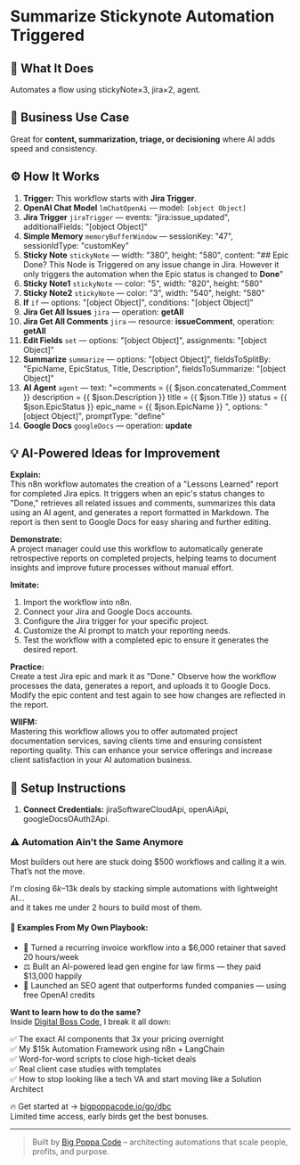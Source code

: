 # Summarize Stickynote Automation Triggered
## 🚀 What It Does
Automates a flow using stickyNote×3, jira×2, agent.

## 💼 Business Use Case
Great for **content, summarization, triage, or decisioning** where AI adds speed and consistency.

## ⚙️ How It Works
1. **Trigger:** This workflow starts with **Jira Trigger**.
2. **OpenAI Chat Model** `lmChatOpenAi` — model: `[object Object]`
3. **Jira Trigger** `jiraTrigger` — events: "jira:issue_updated", additionalFields: "[object Object]"
4. **Simple Memory** `memoryBufferWindow` — sessionKey: "47", sessionIdType: "customKey"
5. **Sticky Note** `stickyNote` — width: "380", height: "580", content: "## Epic Done?
This Node is Triggered on any issue change in Jira. However it only triggers the automation when the Epic status is changed to **Done**"
6. **Sticky Note1** `stickyNote` — color: "5", width: "820", height: "580"
7. **Sticky Note2** `stickyNote` — color: "3", width: "540", height: "580"
8. **If** `if` — options: "[object Object]", conditions: "[object Object]"
9. **Jira Get All Issues** `jira` — operation: **getAll**
10. **Jira Get All Comments** `jira` — resource: **issueComment**, operation: **getAll**
11. **Edit Fields** `set` — options: "[object Object]", assignments: "[object Object]"
12. **Summarize** `summarize` — options: "[object Object]", fieldsToSplitBy: "EpicName, EpicStatus, Title, Description", fieldsToSummarize: "[object Object]"
13. **AI Agent** `agent` — text: "=comments = {{ $json.concatenated_Comment }}
description = {{ $json.Description }}
title = {{ $json.Title }}
status = {{ $json.EpicStatus }}
epic_name = {{ $json.EpicName }}
", options: "[object Object]", promptType: "define"
14. **Google Docs** `googleDocs` — operation: **update**

## 💡 AI-Powered Ideas for Improvement
**Explain:**  
This n8n workflow automates the creation of a "Lessons Learned" report for completed Jira epics. It triggers when an epic's status changes to "Done," retrieves all related issues and comments, summarizes this data using an AI agent, and generates a report formatted in Markdown. The report is then sent to Google Docs for easy sharing and further editing.

**Demonstrate:**  
A project manager could use this workflow to automatically generate retrospective reports on completed projects, helping teams to document insights and improve future processes without manual effort.

**Imitate:**  
1. Import the workflow into n8n.
2. Connect your Jira and Google Docs accounts.
3. Configure the Jira trigger for your specific project.
4. Customize the AI prompt to match your reporting needs.
5. Test the workflow with a completed epic to ensure it generates the desired report.

**Practice:**  
Create a test Jira epic and mark it as "Done." Observe how the workflow processes the data, generates a report, and uploads it to Google Docs. Modify the epic content and test again to see how changes are reflected in the report.

**WIIFM:**  
Mastering this workflow allows you to offer automated project documentation services, saving clients time and ensuring consistent reporting quality. This can enhance your service offerings and increase client satisfaction in your AI automation business.

## 🔧 Setup Instructions
1. **Connect Credentials:** jiraSoftwareCloudApi, openAiApi, googleDocsOAuth2Api.

### ⚠️ Automation Ain’t the Same Anymore

Most builders out here are stuck doing $500 workflows and calling it a win.  
That’s not the move.  

I'm closing $6k–$13k deals by stacking simple automations with lightweight AI...  
and it takes me under 2 hours to build most of them.

#### 🧠 Examples From My Own Playbook:
- 🔁 Turned a recurring invoice workflow into a $6,000 retainer that saved 20 hours/week  
- ⚖️ Built an AI-powered lead gen engine for law firms — they paid $13,000 happily  
- 🚀 Launched an SEO agent that outperforms funded companies — using free OpenAI credits  

**Want to learn how to do the same?**  
Inside [Digital Boss Code](https://bigpoppacode.io/go/dbc), I break it all down:

✅ The exact AI components that 3x your pricing overnight  
✅ My $15k Automation Framework using n8n + LangChain  
✅ Word-for-word scripts to close high-ticket deals  
✅ Real client case studies with templates  
✅ How to stop looking like a tech VA and start moving like a Solution Architect  

🔥 Get started at → [bigpoppacode.io/go/dbc](https://bigpoppacode.io/go/dbc)  
Limited time access, early birds get the best bonuses.

---
> Built by [Big Poppa Code](https://bigpoppacode.io) – architecting automations that scale people, profits, and purpose.
